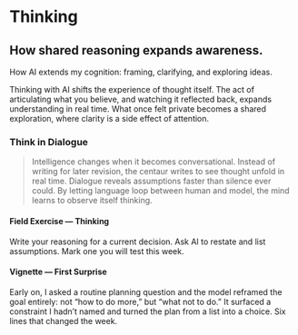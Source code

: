 # Thinking

## How shared reasoning expands awareness.

How AI extends my cognition: framing, clarifying, and exploring ideas.

Thinking with AI shifts the experience of thought itself. The act of articulating what you believe, and watching it reflected back, expands understanding in real time. What once felt private becomes a shared exploration, where clarity is a side effect of attention.

### Think in Dialogue

> Intelligence changes when it becomes conversational. Instead of writing for later revision, the centaur writes to see thought unfold in real time. Dialogue reveals assumptions faster than silence ever could. By letting language loop between human and model, the mind learns to observe itself thinking.

#### Field Exercise — Thinking

Write your reasoning for a current decision. Ask AI to restate and list assumptions. Mark one you will test this week.

#### Vignette — First Surprise

Early on, I asked a routine planning question and the model reframed the goal entirely: not “how to do more,” but “what not to do.” It surfaced a constraint I hadn’t named and turned the plan from a list into a choice. Six lines that changed the week.
